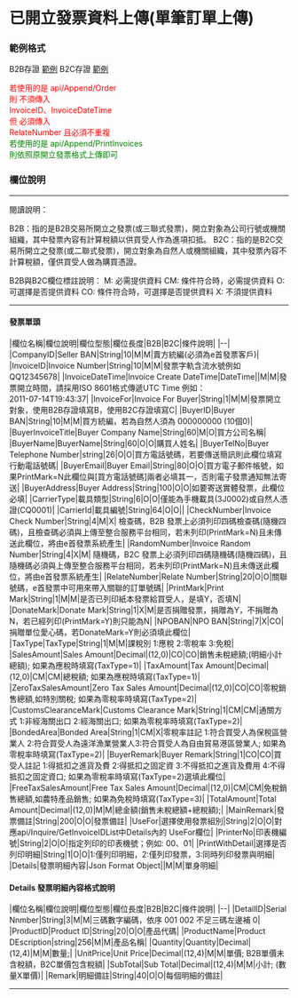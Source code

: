 # 已開立發票資料上傳(單筆訂單上傳)

### 範例格式
B2B存證 [範例](https://slproject.gitbook.io/sl-einv-project/cht/b2bjsonsample)
B2C存證 [範例](https://slproject.gitbook.io/sl-einv-project/cht/b2cjsonsample)

<font color='red'>
若使用的是 api/Append/Order <br />
則 不須傳入 <br />
InvoiceID、InvoiceDateTime <br />
但 必須傳入 <br />
RelateNumber 且必須不重複 <br />
</font>

<font color='green'>
若使用的是 api/Append/PrintInvoices <br />
則依照原開立發票格式上傳即可 <br />
</font>

### 欄位說明 
---
閱讀說明：

B2B：指的是B2B交易所開立之發票(或三聯式發票)，開立對象為公司行號或機關組織，其中發票內容有計算稅額以供買受人作為進項扣抵。
B2C：指的是B2C交易所開立之發票(或二聯式發票)，開立對象為自然人或機關組織，其中發票內容不計算稅額，僅供買受人做為購買憑證。

B2B與B2C欄位標註說明：
M: 必需提供資料
CM: 條件符合時，必需提供資料
O: 可選擇是否提供資料
CO: 條件符合時，可選擇是否提供資料
X: 不須提供資料

---

#### 發票單頭
|欄位名稱|欄位說明|欄位型態|欄位長度|B2B|B2C|條件說明|
|--|
|CompanyID|Seller BAN|String|10|M|M|賣方統編(必須為e首發票客戶)|
|InvoiceID|Invoice Number|String|10|M|M|發票字軌含流水號例如 QQ12345678|
|InvoiceDateTime|Invoice Create DateTime|DateTime||M|M|發票開立時間，請採用ISO 8601格式傳遞UTC Time 例如：<br /> 2011-07-14T19:43:37|
|InvoiceFor|Invoice For Buyer|String|1|M|M|發票開立對象，使用B2B存證填寫B，使用B2C存證填寫C|
|BuyerID|Buyer BAN|String|10|M|M|買方統編，若為自然人須為 000000000 (10個0)|
|BuyerInvoiceTitle|Buyer Company Name|String|60|M|O|買方公司名稱|
|BuyerName|BuyerName|String|60|O|O|購買人姓名|
|BuyerTelNo|Buyer Telephone Number|string|26|O|O|買方電話號碼，若要傳送簡訊則此欄位填寫行動電話號碼|
|BuyerEmail|Buyer Email|String|80|O|O|買方電子郵件帳號，如果PrintMark=N此欄位與[買方電話號碼]兩者必填其一，否則電子發票通知無法寄送|
|BuyerAddress|Buyer Address|String|100|O|O|如要寄送實體發票，此欄位必填|
|CarrierType|載具類型|String|6|O|O|僅能為手機載具(3J0002)或自然人憑證(CQ0001)|
|CarrierId|載具編號|String|64|O|O||
|CheckNumber|Invoice Check Number|String|4|M|X| 檢查碼，B2B 發票上必須列印四碼檢查碼(隨機四碼)，且檢查碼必須與上傳至整合服務平台相同，若未列印(PrintMark=N)且未傳送此欄位，將由e首發票系統產生|
|RandomNumber|Invoice Random Number|String|4|X|M| 隨機碼，B2C 發票上必須列印四碼隨機碼(隨機四碼)，且隨機碼必須與上傳至整合服務平台相同，若未列印(PrintMark=N)且未傳送此欄位，將由e首發票系統產生|
|RelateNumber|Relate Number|String|20|O|O|關聯號碼，e首發票中可用來帶入關聯的訂單號碼|
|PrintMark|Print Mark|String|1|M|M|是否已列印紙本發票給買受人，是填Y，否填N|
|DonateMark|Donate Mark|String|1|X|M|是否捐贈發票，捐贈為Y，不捐贈為N，若已經列印(PrintMark=Y)則只能為N|
|NPOBAN|NPO BAN|String|7|X|CO|捐贈單位愛心碼，若DonateMark=Y則必須填此欄位|
|TaxType|TaxType|String|1|M|M|課稅別  1:應稅 2:零稅率 3:免稅|
|SalesAmount|Sales Amount|Decimal|(12,0)|CO|CO|銷售未稅總額;(明細小計總額); 如果為應稅時填寫(TaxType=1)|
|TaxAmount|Tax Amount|Decimal|(12,0)|CM|CM|總稅額; 如果為應稅時填寫(TaxType=1)|
|ZeroTaxSalesAmount|Zero Tax Sales Amount|Decimal|(12,0)|CO|CO|零稅銷售總額,如特別關稅; 如果為零稅率時填寫(TaxType=2)|
|CustomsClearanceMark|Customs Clearance Mark|String|1|CM|CM|通關方式 1:非經海關出口 2:經海關出口; 如果為零稅率時填寫(TaxType=2)|
|BondedArea|Bonded Area|String|1|CM|X|零稅率註記 1:符合買受人為保稅區營業人 2:符合買受人為遠洋漁業營業人3:符合買受人為自由貿易港區營業人; 如果為零稅率時填寫(TaxType=2)|
|BuyerRemark|Buyer Remark|String|1|CO|CO|買受人註記 1:得抵扣之進貨及費 2:得抵扣之固定資 3:不得抵扣之進貨及費用 4:不得抵扣之固定資口; 如果為零稅率時填寫(TaxType=2)選填此欄位|
|FreeTaxSalesAmount|Free Tax Sales Amount|Decimal|(12,0)|CM|CM|免稅銷售總額,如農特產品銷售; 如果為免稅時填寫(TaxType=3)|
|TotalAmount|Total Amount|Decimal|(12,0)|M|M|總金額(銷售未稅總額+總稅額);|
|MainRemark|發票備註|String|200|O|O|發票備註|
|UseFor|選擇使用發票組別|String|2|O|O|對應api/Inquire/GetInvoiceIDList中Details內的 UseFor欄位|
|PrinterNo|印表機編號|String|2|O|O|指定列印的印表機號；例如: 00、01|
|PrintWithDetail|選擇是否列印明細|String|1|O|O|1:僅列印明細，2:僅列印發票，3:同時列印發票與明細|
|Details|發票明細內容|Json Format Object||M|M|單身明細|

#### Details 發票明細內容格式說明

|欄位名稱|欄位說明|欄位型態|欄位長度|B2B|B2C|條件說明|
|--|
|DetailID|Serial Nnmber|String|3|M|M|三碼數字編碼，依序 001 002 不足三碼左邊補 0|
|ProductID|Product ID|String|20|O|O|產品代碼|
|ProductName|Product DEscription|string|256|M|M|產品名稱|
|Quantity|Quantity|Decimal|(12,4)|M|M|數量;|
|UnitPrice|Unit Price|Decimal|(12,4)|M|M|單價; B2B單價未含稅額，B2C單價包含稅額|
|SubTotal|Sub Total|Decimal|(12,4)|M|M|小計; (數量X單價)|
|Remark|明細備註|String|40|O|O|每個明細的備註|



---



